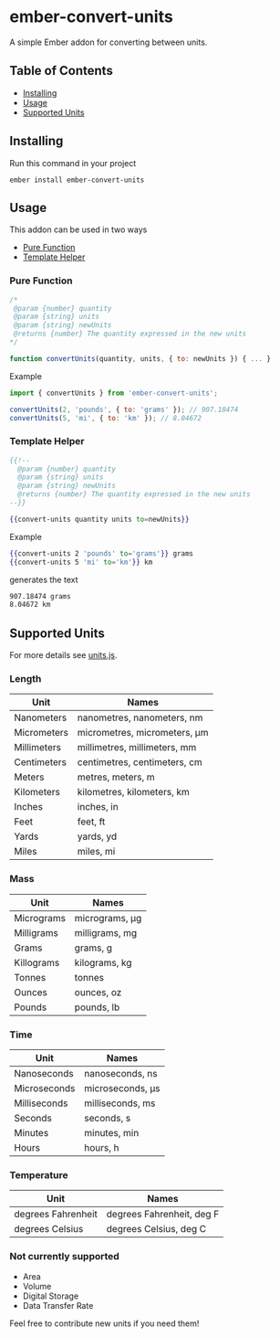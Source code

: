 # ember-convert-units

A simple Ember addon for converting between units.

## Table of Contents

- [Installing](#installing)
- [Usage](#usage)
- [Supported Units](#supported-units)

## Installing

Run this command in your project

```
ember install ember-convert-units
```

## Usage

This addon can be used in two ways

- [Pure Function](#pure-function)
- [Template Helper](#template-helper)


### Pure Function

```js
/*
 @param {number} quantity
 @param {string} units
 @param {string} newUnits
 @returns {number} The quantity expressed in the new units
*/

function convertUnits(quantity, units, { to: newUnits }) { ... }
```

Example

```js
import { convertUnits } from 'ember-convert-units';

convertUnits(2, 'pounds', { to: 'grams' }); // 907.18474
convertUnits(5, 'mi', { to: 'km' }); // 8.04672
```

### Template Helper

```hbs
{{!--
  @param {number} quantity
  @param {string} units
  @param {string} newUnits 
  @returns {number} The quantity expressed in the new units
--}}

{{convert-units quantity units to=newUnits}}
```

Example

```hbs
{{convert-units 2 'pounds' to='grams'}} grams
{{convert-units 5 'mi' to='km'}} km
```

generates the text

```html
907.18474 grams
8.04672 km
```

## Supported Units

For more details see [units.js](./addon/units.js).

### Length

Unit                  | Names
----------------------|---------------------------------------
Nanometers            | nanometres, nanometers, nm
Micrometers           | micrometres, micrometers, μm
Millimeters           | millimetres, millimeters, mm
Centimeters           | centimetres, centimeters, cm
Meters                | metres, meters, m
Kilometers            | kilometres, kilometers, km
Inches                | inches, in
Feet                  | feet, ft
Yards                 | yards, yd
Miles                 | miles, mi

### Mass

Unit                  | Names
----------------------|---------------------------------------
Micrograms            | micrograms, μg
Milligrams            | milligrams, mg
Grams                 | grams, g
Killograms            | kilograms, kg
Tonnes                | tonnes
Ounces                | ounces, oz
Pounds                | pounds, lb

### Time

Unit                  | Names
----------------------|---------------------------------------
Nanoseconds           | nanoseconds, ns
Microseconds          | microseconds, µs
Milliseconds          | milliseconds, ms
Seconds               | seconds, s
Minutes               | minutes, min
Hours                 | hours, h

### Temperature

Unit                  | Names
----------------------|---------------------------------------
degrees Fahrenheit    | degrees Fahrenheit, deg F
degrees Celsius       | degrees Celsius, deg C

### Not currently supported

- Area
- Volume
- Digital Storage
- Data Transfer Rate

Feel free to contribute new units if you need them!
